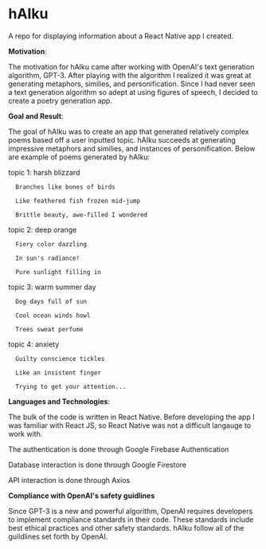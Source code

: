 # hAIku
A repo for displaying information about a React Native app I created.

**Motivation**:

The motivation for hAIku came after working with OpenAI's text generation algorithm, GPT-3. After playing with the algorithm I realized it was great at generating metaphors, similies, and personification. Since I had never seen a text generation algorithm so adept at using figures of speech, I decided to create a poetry generation app.

**Goal and Result**:

The goal of hAIku was to create an app that generated relatively complex poems based off a user inputted topic. hAIku succeeds at generating impressive metaphors and similies, and instances of personification. Below are example of poems generated by hAIku:

topic 1: harsh blizzard



      Branches like bones of birds 

      Like feathered fish frozen mid-jump 
      
      Brittle beauty, awe-filled I wondered
      
      
topic 2: deep orange


      Fiery color dazzling
      
      In sun's radiance!
      
      Pure sunlight filling in
      
      
topic 3: warm summer day


      Dog days full of sun
      
      Cool ocean winds howl
      
      Trees sweat perfume
      
      
topic 4: anxiety

      Guilty conscience tickles
      
      Like an insistent finger
      
      Trying to get your attention...
      
      
**Languages and Technologies**:

The bulk of the code is written in React Native. Before developing the app I was familiar with React JS, so React Native was not a difficult langauge to work with.


The authentication is done through Google Firebase Authentication


Database interaction is done through Google Firestore


API interaction is done through Axios


**Compliance with OpenAI's safety guidlines**

Since GPT-3 is a new and powerful algorithm, OpenAI requires developers to implement compliance standards in their code. These standards include best ethical practices and other safety standards. hAIku follow all of the guildlines set forth by OpenAI.


